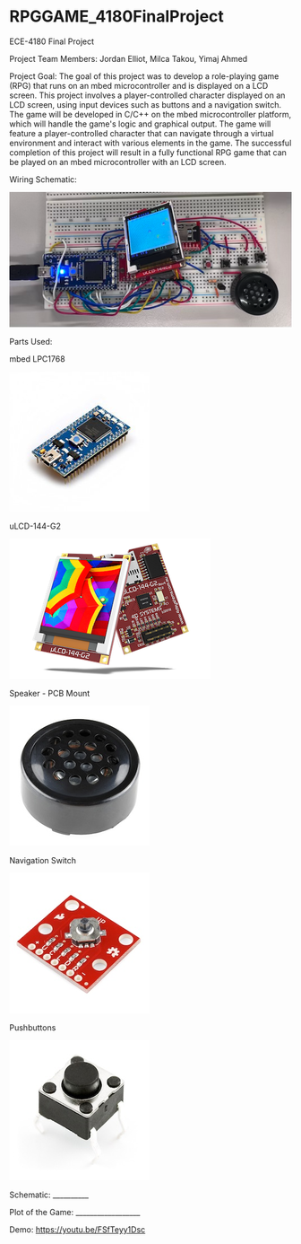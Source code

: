 # RPGGAME_4180FinalProject
ECE-4180 Final Project

Project Team Members:
  Jordan Elliot, Milca Takou, Yimaj Ahmed

Project Goal:
  The goal of this project was to develop a role-playing game (RPG) that runs on an mbed microcontroller and is displayed on a LCD screen. This project involves a player-controlled character displayed on an LCD screen, using input devices such as buttons and a navigation switch. The game will be developed in C/C++ on the mbed microcontroller platform, which will handle the game's logic and graphical output. The game will feature a player-controlled character that can navigate through a virtual environment and interact with various elements in the game. The successful completion of this project will result in a fully functional RPG game that can be played on an mbed microcontroller with an LCD screen.

Wiring Schematic:

![Screenshot](images/Wiring.png)

Parts Used:​

mbed LPC1768​

![Screenshot](images/mbedlpc.jpg)

uLCD-144-G2​

![Screenshot](images/uLCD-144-G2.jpg)
  
Speaker - PCB Mount​

![Screenshot](images/PCBMountSpeaker.jpg)

Navigation Switch​

![Screenshot](images/NavigationSwitch.jpg) 

Pushbuttons

![Screenshot](images/Pushbutton.jpg)
  
Schematic:
    __________

Plot of the Game:
      __________________

Demo:
        https://youtu.be/FSfTeyy1Dsc
  
